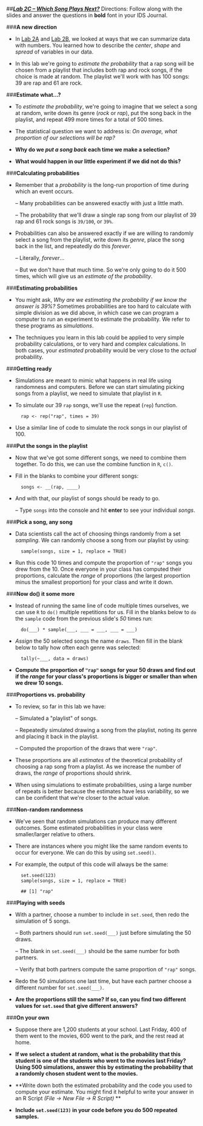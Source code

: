 ##***<u>Lab 2C – Which Song Plays Next?</u>***
Directions: Follow along with the slides and answer the questions in **bold** font in your IDS Journal.

###**A new direction**
* In [Lab 2A](lab2a.md) and [Lab 2B](lab2b.md), we looked at ways that we can summarize data with numbers. You learned how to describe the *center*, *shape* and *spread* of variables in our data.

* In this lab we're going to *estimate the probability* that a rap song will be chosen from a playlist that includes both rap and rock songs, if the choice is made at random. The playlist we'll work with has 100 songs: 39 are rap and 61 are rock.

###**Estimate what...?**
* To *estimate the probability*, we're going to imagine that we select a song at random, write down its genre (*rock* or *rap*), put the song back in the playlist, and repeat 499 more times for a total of 500 times.

* The statistical question we want to address is: *On average, what proportion of our selections will be rap?*

* **Why do we *put a song back* each time we make a selection?**

* **What would happen in our little experiment if we did not do this?**

###**Calculating probabilities**
* Remember that a *probability* is the long-run proportion of time during which an event occurs.

    – Many probabilities can be answered exactly with just a little math.

    – The probability that we'll draw a single rap song from our playlist of 39 rap and 61 rock songs is ```39/100```, or ```39%```.

* Probabilities can also be answered exactly if we are willing to randomly select a song from the playlist, write down its *genre*, place the song back in the list, and repeatedly do this *forever*.

    – Literally, *forever*...

    – But we don't have that much time. So we're only going to do it 500 times, which will give us an *estimate of the probability*.

###**Estimating probabilities**
* You might ask, *Why are we estimating the probability if we know the answer is 39%?* Sometimes probabilities are too hard to calculate with simple division as we did above, in which case we can program a computer to run an experiment to estimate the probability. We refer to these programs as *simulations*.

* The techniques you learn in this lab could be applied to very simple probability calculations, or to very hard and complex calculations. In both cases, your *estimated* probability would be very close to the *actual* probability.

###**Getting ready**
* Simulations are meant to mimic what happens in real life using randomness and computers. Before we can start simulating picking songs from a playlist, we need to simulate that playlist in ```R```.

* To simulate our 39 ```rap``` songs, we'll use the repeat (```rep```) function.

        rap <- rep("rap", times = 39)

* Use a similar line of code to simulate the rock songs in our playlist of 100.

###**Put the songs in the playlist**

* Now that we've got some different songs, we need to combine them together. To do this, we can use the combine function in  ```R```, ```c()```.

* Fill in the blanks to combine your different songs:

        songs <- __(rap, ____)

* And with that, our playlist of songs should be ready to go.

    – Type ```songs``` into the console and hit **enter** to see your individual *songs*.

###**Pick a song, any song**
* Data scientists call the act of choosing things randomly from a set *sampling*. We can randomly choose a song from our playlist by using:

        sample(songs, size = 1, replace = TRUE)

* Run this code 10 times and compute the proportion of ```"rap"``` songs you drew from the 10. Once everyone in your class has computed their proportions, calculate the *range* of proportions (the largest proportion minus the smallest proportion) for your class and write it down.

###**Now do() it some more**
* Instead of running the same line of code multiple times ourselves, we can use ```R``` to ```do()```
multiple repetitions for us. Fill in the blanks below to ```do``` the ```sample``` code from the previous slide's *50* times run:

        do(___) * sample(___, ___ = ___, ___ = ___)

* *Assign* the 50 selected songs the name ```draws```. Then fill in the blank below to tally how often each genre was selected:

        tally(~___, data = draws)

* **Compute the proportion of ```"rap"``` songs for your 50 draws and find out if the *range* for
your class's proportions is bigger or smaller than when we drew 10 songs.**

###**Proportions vs. probability**

* To review, so far in this lab we have:

    – Simulated a "playlist" of songs.

    – Repeatedly simulated drawing a song from the playlist, noting its genre and placing it back in the playlist.

    – Computed the proportion of the draws that were ```"rap"```.

* These proportions are all *estimates* of the theoretical probability of choosing a rap song from a playlist. As we increase the number of draws, the *range* of proportions should shrink.

* When using simulations to estimate probabilities, using a large number of repeats is better because the estimates have less variability, so we can be confident that we're closer to the actual value.

###**Non-random randomness**
* We've seen that random simulations can produce many different outcomes. Some estimated probabilities in your class were smaller/larger relative to others.

* There are instances where you might like the same random events to occur for everyone. We can do this by using ```set.seed()```.

* For example, the output of this code will always be the same:


        set.seed(123)
        sample(songs, size = 1, replace = TRUE)

        ## [1] "rap"


###**Playing with seeds**
* With a partner, choose a number to include in ```set.seed```, then redo the simulation of 5 songs.

    – Both partners should run ```set.seed(___)``` just before simulating the 50 draws.

    – The blank in ```set.seed(___)``` should be the same number for both partners.

    – Verify that both partners compute the same proportion of ```"rap"``` songs.

* Redo the 50 simulations one last time, but have each partner choose a different number for
```set.seed(___)```.

* **Are the proportions still the same? If so, can you find two different values for
    ```set.seed``` that give different answers?**

###**On your own**
* Suppose there are 1,200 students at your school. Last Friday, 400 of them went to the movies, 600 went to the park, and the rest read at home.

* **If we select a student at random, what is the probability that this student is one of the students who went to the movies last Friday? Using 500 simulations, answer this by estimating the probability that a randomly chosen student went to the movies.**

* **Write down both the estimated probability and the code you used to compute your estimate. You might find it helpful to write your answer in an R Script
*(File -> New File -> R Script)* **

* **Include ```set.seed(123)``` in your code before you do 500 repeated samples.**